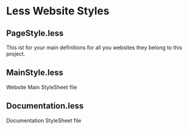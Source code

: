 Less Website Styles
================


PageStyle.less
-------------

This ist for your main definitions for all you websites they belong to this project.


MainStyle.less
-------------

Website Main StyleSheet file


Documentation.less
-------------

Documentation StyleSheet file
